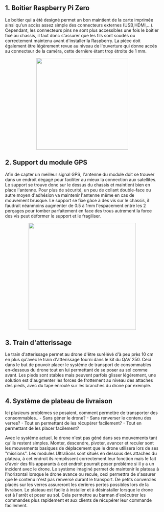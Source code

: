 ## 1. Boitier Raspberry Pi Zero

Le boitier qui a été designé permet un bon maintient de la carte imprimée ainsi qu'un accès assez simple des connecteurs externes (USB,HDMI,...). Cependant, les connecteurs pins
ne sont plus accessibles une fois le boitier fixé au chassis, il faut donc s'assurer que les fils sont soudés ou correctement maintenu avant d'installer la Raspberry.
La pièce doit également être légèrement revue au niveau de l'ouverture qui donne accès au connecteur de la caméra, cette dernière étant trop étroite de 1 mm.
<p align="center"><img src="https://user-images.githubusercontent.com/50197705/117539288-4775dc00-b00a-11eb-984c-94a9126e4f90.PNG" width="300" height="300">

## 2. Support du module GPS

Afin de capter un meilleur signal GPS, l'antenne du module doit se trouver dans un endroit dégagé pour faciliter au mieux la connection aux satellites. Le support se trouve donc sur le dessus du chassis et maintient bien en place l'antenne. Pour plus de sécurité, un peu de collant double-face ou autre moyen d'adhésion va maintenir l'antenne même en cas de mouvement brusque.
Le support se fixe gâce à des vis sur le chassis, il faudrait néanmoins augmenter de 0.5 à 1mm l'espacement entre les 2 perçages pour tomber parfaitement en face des trous autrement la force des vis peut déformer le support et le fragiliser.
<p align="center"><img src="https://user-images.githubusercontent.com/50197705/117540840-5ad87580-b011-11eb-9fc1-dc616900566b.PNG" widht="350" height="350">

## 3. Train d'atterissage

Le train d'atterissage permet au drone d'être surélévé d'à peu près 10 cm en plus qu'avec le train d'atterissage fourni dans le kit du QAV 250. Ceci dans le but de pouvoir placer le système de transport de consommables en-dessous du drone tout en lui permettant de se poser au sol comme avant. Les pieds sont stables mais peuvent parfois glisser légèrement, une solution est d'augmenter les forces de frottement au niveau des attaches des pieds, avec du tape enroulé sur les branches du drone par exemple.

## 4. Système de plateau de livraison

Ici plusieurs problèmes se posaient, comment permettre de transporter des consommables..
    - Sans géner le drone?
    - Sans renverser le contenu des verres?
    - Tout en permettant de les récupérer facilement?
    - Tout en permettant de les placer facilement?

Avec le système actuel, le drone n'est pas géné dans ses mouvements tant qu'ils restent simples. Monter, descendre, pivoter, avancer et reculer sont les mouvements basiques de déplacement que le drone utilisera lors de ses "missions". Les modules UltraSons sont situés en dessous des attaches du plateau, à cet endroit ils remplissent correctement leur fonction mais le fait d'avoir des fils apparants à cet endroit pourrait poser problème si il y a un incident avec le drone.
Le système imaginé permet de maintenir le plateau à l'horizontal lorsque le drone avance ou recule, ceci permettra de s'assurer que le contenu n'est pas renversé durant le transport. De petits convercles placés sur les verres assureront les derières pertes possibles lors de la livraison.
Le plateau est facile à installer et à désinstaller lorsque le drone est à l'arrêt et poser au sol. Cela permettre au barman d'exécutrer les commandes plus rapidement et aux clients de récupérer leur commande facilement.
